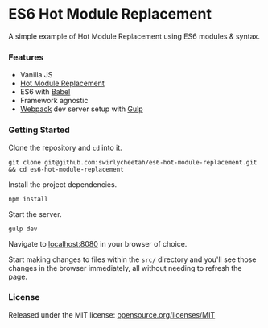 # ES6 Hot Module Replacement

A simple example of Hot Module Replacement using ES6 modules & syntax.

### Features

* Vanilla JS
* [Hot Module Replacement](https://webpack.github.io/docs/hot-module-replacement.html)
* ES6 with [Babel](http://babeljs.io/)
* Framework agnostic
* [Webpack](https://webpack.github.io/) dev server setup with [Gulp](http://gulpjs.com/)

### Getting Started

Clone the repository and `cd` into it.

`git clone git@github.com:swirlycheetah/es6-hot-module-replacement.git && cd es6-hot-module-replacement`

Install the project dependencies.

`npm install`

Start the server.

`gulp dev`

Navigate to [localhost:8080](http://localhost:8080) in your browser of choice.

Start making changes to files within the `src/` directory and you'll see those changes in the browser immediately, all without needing to refresh the page.

### License

Released under the MIT license: [opensource.org/licenses/MIT](http://opensource.org/licenses/MIT)
